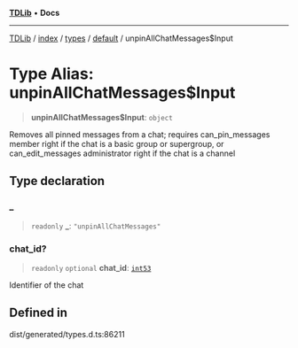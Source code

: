 [**TDLib**](../../../../../../README.md) • **Docs**

***

[TDLib](../../../../../../modules.md) / [index](../../../../../README.md) / [types](../../../README.md) / [default](../README.md) / unpinAllChatMessages$Input

# Type Alias: unpinAllChatMessages$Input

> **unpinAllChatMessages$Input**: `object`

Removes all pinned messages from a chat; requires can_pin_messages member right if the chat is a basic group or supergroup, or can_edit_messages administrator right if the chat is a channel

## Type declaration

### \_

> `readonly` **\_**: `"unpinAllChatMessages"`

### chat\_id?

> `readonly` `optional` **chat\_id**: [`int53`](int53-1.md)

Identifier of the chat

## Defined in

dist/generated/types.d.ts:86211
